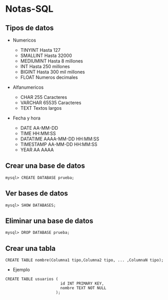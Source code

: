 # Notas-SQL

## Tipos de datos
- Numericos
  - TINYINT
    Hasta 127
  - SMALLINT
    Hasta 32000
  - MEDIUMINT
    Hasta 8 millones
  - INT
    Hasta 250 millones
  - BIGINT
    Hasta 300 mil millones
  - FLOAT
    Numeros decimales
    
- Alfanumericos
  - CHAR
    255 Caracteres
  - VARCHAR
    65535 Caracteres
  - TEXT
    Textos largos
    
- Fecha y hora
  - DATE
    AA-MM-DD
  - TIME
    HH:MM:SS
  - DATATIME
    AAAA-MM-DD HH:MM:SS
  - TIMESTAMP
    AA-MM-DD HH:MM:SS
  - YEAR
    AA AAAA
## Crear una base de datos
  ```
  mysql> CREATE DATABASE prueba;
  ```

## Ver bases de datos
  ```
  mysql> SHOW DATABASES;
  ```

## Eliminar una base de datos
  ```
  mysql> DROP DATABASE prueba;
  ```

## Crear una tabla
  ```
  CREATE TABLE nombre(Columna1 tipo,Columna2 tipo, ... ,ColumnaN tipo);
  ```
  - Ejemplo
  ```
  CREATE TABLE usuarios (
                          id INT PRIMARY KEY,
                          nombre TEXT NOT NULL
                        );
  ```
    
